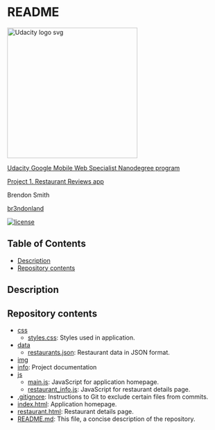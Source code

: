 # README

<a href="https://www.udacity.com/">
  <img src="https://s3-us-west-1.amazonaws.com/udacity-content/rebrand/svg/logo.min.svg" width="300" alt="Udacity logo svg">
</a>

[Udacity Google Mobile Web Specialist Nanodegree program](https://www.udacity.com/course/mobile-web-specialist-nanodegree--nd024)

[Project 1. Restaurant Reviews app](https://github.com/br3ndonland/udacity-google-mws-p1)

Brendon Smith

[br3ndonland](https://github.com/br3ndonland)

[![license](https://img.shields.io/badge/license-MIT-blue.svg?longCache=true&style=for-the-badge)](https://choosealicense.com/)

## Table of Contents <!-- omit in toc -->

- [Description](#description)
- [Repository contents](#repository-contents)

## Description

## Repository contents

- [css](css)
  - [styles.css](css/styles.css): Styles used in application.
- [data](data)
  - [restaurants.json](data/restaurants.json): Restaurant data in JSON format.
- [img](img)
- [info](info): Project documentation
- [js](js)
  - [main.js](js/main.js): JavaScript for application homepage.
  - [restaurant_info.js](js/restaurant_info.js): JavaScript for restaurant details page.
- [.gitignore](.gitignore): Instructions to Git to exclude certain files from commits.
- [index.html](index.html): Application homepage.
- [restaurant.html](restaurant.html): Restaurant details page.
- [README.md](README.md): This file, a concise description of the repository.